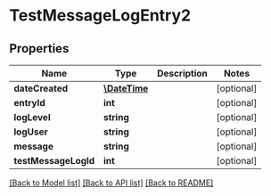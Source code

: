 # TestMessageLogEntry2

## Properties
Name | Type | Description | Notes
------------ | ------------- | ------------- | -------------
**dateCreated** | [**\DateTime**](\DateTime.md) |  | [optional] 
**entryId** | **int** |  | [optional] 
**logLevel** | **string** |  | [optional] 
**logUser** | **string** |  | [optional] 
**message** | **string** |  | [optional] 
**testMessageLogId** | **int** |  | [optional] 

[[Back to Model list]](../README.md#documentation-for-models) [[Back to API list]](../README.md#documentation-for-api-endpoints) [[Back to README]](../README.md)


